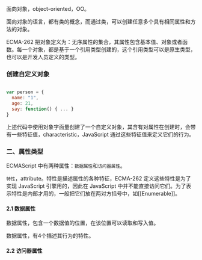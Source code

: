 
面向对象，object-oriented，OO。

面向对象的语言，都有类的概念，而通过类，可以创建任意多个具有相同属性和方法的对象。

ECMA-262 把对象定义为：无序属性的集合，其属性包含基本值、对象或者函数。每一个对象，都是基于一个引用类型创建的，这个引用类型可以是原生类型，也可以是开发人员定义的类型。


### 创建自定义对象

```javascript

var person = {
  name: "1",
  age: 21,
  say: function() { ... }
}

```

上述代码中使用对象字面量创建了一个自定义对象，其含有对属性在创建时，会带有一些特征值，characteristic，JavaScript 通过这些特征值来定义它们的行为。

### 二、属性类型

ECMAScript 中有两种属性：`数据属性`和`访问器属性`。

`特性`，attribute。特性是描述属性的各种特征，ECMA-262 定义这些特性是为了实现 JavaScript 引擎用的，因此在 JavaScript 中并不能直接访问它们。为了表示特性是内部才用的，一般把它们放在两对方括号中，如\[\[Enumerable\]\]。

#### 2.1 数据属性

数据属性，包含一个数据值的位置，在该位置可以读取和写入值。

数据属性，有4个描述其行为的特性。

#### 2.2 访问器属性
